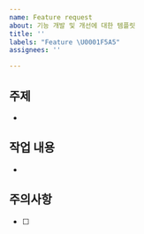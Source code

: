 ```yaml
---
name: Feature request
about: 기능 개발 및 개선에 대한 템플릿
title: ''
labels: "Feature \U0001F5A5"
assignees: ''

---
```


## 주제
- 
## 작업 내용
- 
## 주의사항
- [ ]
